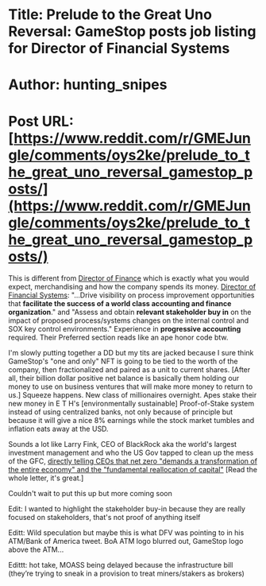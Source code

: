 # Title: Prelude to the Great Uno Reversal: GameStop posts job listing for Director of Financial Systems
# Author: hunting_snipes
# Post URL: [https://www.reddit.com/r/GMEJungle/comments/oys2ke/prelude_to_the_great_uno_reversal_gamestop_posts/](https://www.reddit.com/r/GMEJungle/comments/oys2ke/prelude_to_the_great_uno_reversal_gamestop_posts/)


This is different from [Director of Finance](https://careers.gamestop.com/en-US/job/director-of-finance/J3W48S5VYCX07F6G4ZG) which is exactly what you would expect, merchandising and how the company spends its money. [Director of Financial Systems](https://careers.gamestop.com/en-US/job/director-financial-systems/J3R8HL6HN1KLKTJ4Z2K): "...Drive visibility on process improvement opportunities that **facilitate the success of a world class accounting and finance organization**." and "Assess and obtain **relevant stakeholder buy in** on the impact of proposed process/systems changes on the internal control and SOX key control environments." Experience in **progressive accounting** required. Their Preferred section reads like an ape honor code btw.

I'm slowly putting together a DD but my tits are jacked because I sure think GameStop's "one and only" NFT is going to be tied to the worth of the company, then fractionalized and paired as a unit to current shares. \[After all, their billion dollar positive net balance is basically them holding our money to use on business ventures that will make more money to return to us.\] Squeeze happens. New class of millionaires overnight. Apes stake their new money in E T H's \[environmentally sustainable\] Proof-of-Stake system instead of using centralized banks, not only because of principle but because it will give a nice 8% earnings while the stock market tumbles and inflation eats away at the USD.

Sounds a lot like Larry Fink, CEO of BlackRock aka the world's largest investment management and who the US Gov tapped to clean up the mess of the GFC, [directly telling CEOs that net zero "demands a transformation of the entire economy" and the "fundamental reallocation of capital"](https://www.blackrock.com/corporate/investor-relations/larry-fink-ceo-letter) \[Read the whole letter, it's great.\]

Couldn't wait to put this up but more coming soon

Edit: I wanted to highlight the stakeholder buy-in because they are really focused on stakeholders, that's not proof of anything itself

Editt: Wild speculation but maybe this is what DFV was pointing to in his ATM/Bank of America tweet. BoA ATM logo blurred out, GameStop logo above the ATM...

Edittt: hot take, MOASS being delayed because the infrastructure bill (they’re trying to sneak in a provision to treat miners/stakers as brokers)